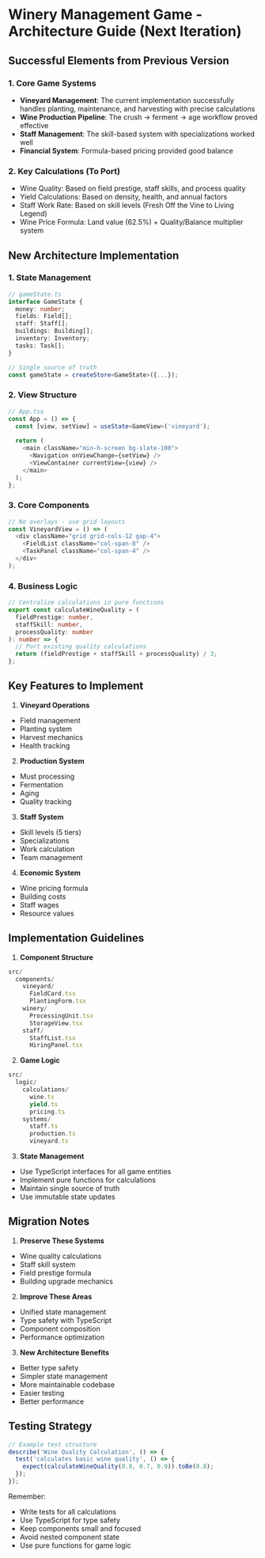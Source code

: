 
# Winery Management Game - Architecture Guide (Next Iteration)

## Successful Elements from Previous Version

### 1. Core Game Systems
- **Vineyard Management**: The current implementation successfully handles planting, maintenance, and harvesting with precise calculations
- **Wine Production Pipeline**: The crush → ferment → age workflow proved effective
- **Staff Management**: The skill-based system with specializations worked well
- **Financial System**: Formula-based pricing provided good balance

### 2. Key Calculations (To Port)
- Wine Quality: Based on field prestige, staff skills, and process quality
- Yield Calculations: Based on density, health, and annual factors
- Staff Work Rate: Based on skill levels (Fresh Off the Vine to Living Legend)
- Wine Price Formula: Land value (62.5%) + Quality/Balance multiplier system

## New Architecture Implementation

### 1. State Management
```typescript
// gameState.ts
interface GameState {
  money: number;
  fields: Field[];
  staff: Staff[];
  buildings: Building[];
  inventory: Inventory;
  tasks: Task[];
}

// Single source of truth
const gameState = createStore<GameState>({...});
```

### 2. View Structure
```typescript
// App.tsx
const App = () => {
  const [view, setView] = useState<GameView>('vineyard');
  
  return (
    <main className="min-h-screen bg-slate-100">
      <Navigation onViewChange={setView} />
      <ViewContainer currentView={view} />
    </main>
  );
};
```

### 3. Core Components
```typescript
// No overlays - use grid layouts
const VineyardView = () => (
  <div className="grid grid-cols-12 gap-4">
    <FieldList className="col-span-8" />
    <TaskPanel className="col-span-4" />
  </div>
);
```

### 4. Business Logic
```typescript
// Centralize calculations in pure functions
export const calculateWineQuality = (
  fieldPrestige: number,
  staffSkill: number,
  processQuality: number
): number => {
  // Port existing quality calculations
  return (fieldPrestige + staffSkill + processQuality) / 3;
};
```

## Key Features to Implement

1. **Vineyard Operations**
- Field management
- Planting system
- Harvest mechanics
- Health tracking

2. **Production System**
- Must processing
- Fermentation
- Aging
- Quality tracking

3. **Staff System**
- Skill levels (5 tiers)
- Specializations
- Work calculation
- Team management

4. **Economic System**
- Wine pricing formula
- Building costs
- Staff wages
- Resource values

## Implementation Guidelines

1. **Component Structure**
```typescript
src/
  components/
    vineyard/
      FieldCard.tsx
      PlantingForm.tsx
    winery/
      ProcessingUnit.tsx
      StorageView.tsx
    staff/
      StaffList.tsx
      HiringPanel.tsx
```

2. **Game Logic**
```typescript
src/
  logic/
    calculations/
      wine.ts
      yield.ts
      pricing.ts
    systems/
      staff.ts
      production.ts
      vineyard.ts
```

3. **State Management**
- Use TypeScript interfaces for all game entities
- Implement pure functions for calculations
- Maintain single source of truth
- Use immutable state updates

## Migration Notes

1. **Preserve These Systems**
- Wine quality calculations
- Staff skill system
- Field prestige formula
- Building upgrade mechanics

2. **Improve These Areas**
- Unified state management
- Type safety with TypeScript
- Component composition
- Performance optimization

3. **New Architecture Benefits**
- Better type safety
- Simpler state management
- More maintainable codebase
- Easier testing
- Better performance

## Testing Strategy

```typescript
// Example test structure
describe('Wine Quality Calculation', () => {
  test('calculates basic wine quality', () => {
    expect(calculateWineQuality(0.8, 0.7, 0.9)).toBe(0.8);
  });
});
```

Remember:
- Write tests for all calculations
- Use TypeScript for type safety
- Keep components small and focused
- Avoid nested component state
- Use pure functions for game logic
